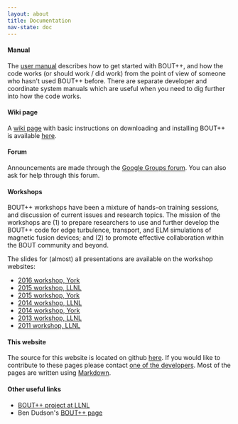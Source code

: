 ```yaml
---
layout: about
title: Documentation
nav-state: doc
---
```


#### Manual

The [user manual](http://www-users.york.ac.uk/~bd512//bout/user_manual.pdf) describes how to get started with BOUT++, and how the code works (or should work / did work) from the
point of view of someone who hasn't used BOUT++ before. There are separate developer and coordinate system manuals which are useful when you need to dig further into how the code works.

#### Wiki page

A [wiki page](https://github.com/boutproject/BOUT/wiki) with basic instructions on downloading and installing BOUT++ is available [here](https://github.com/boutproject/BOUT/wiki).

#### Forum

Announcements are made through the [Google Groups forum](https://groups.google.com/a/york.ac.uk/forum/#!forum/bout-user-group). You can also ask for help through this forum.

#### Workshops

BOUT++ workshops have been a mixture of hands-on training sessions, and discussion of current issues and research topics. The mission of the workshops are (1) to prepare researchers to use and further develop the BOUT++ code for edge turbulence, transport, and ELM simulations of magnetic fusion devices; and (2) to promote effective collaboration within the BOUT community and beyond.

The slides for (almost) all presentations are available on the workshop websites:

* [2016 workshop, York](workshop2016.html)
* [2015 workshop, LLNL](https://bout.llnl.gov/workshops/2015)
* [2015 workshop, York](workshop2015.html)
* [2014 workshop, LLNL](https://bout.llnl.gov/workshops/2014)
* [2014 workshop, York](workshop2014.html)
* [2013 workshop, LLNL](https://bout2013.llnl.gov/) 
* [2011 workshop, LLNL](https://bout2011.llnl.gov/)

#### This website

The source for this website is located on github [here](https://github.com/boutproject/boutproject.github.io). If you would like to
contribute to these pages please contact [one of the developers](mailto:benjamin.dudson@york.ac.uk).
Most of the pages are written using [Markdown](http://daringfireball.net/projects/markdown/syntax).

#### Other useful links

* [BOUT++ project at LLNL](https://bout.llnl.gov/)
* Ben Dudson's [BOUT++ page](http://www-users.york.ac.uk/~bd512//bout/)
